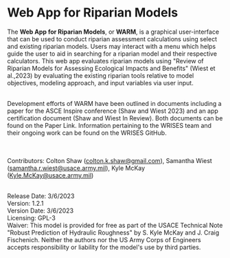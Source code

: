 
# Web App for Riparian Models

The **Web App for Riparian Models**, or **WARM**, is a graphical user-interface that can be used to conduct riparian assessment calculations using select and existing riparian models. Users may interact with a menu which helps guide the user to aid in searching for a riparian model and their respective calculators. This web app evaluates riparian models using "Review of Riparian Models for Assessing Ecological Impacts and Benefits" (Wiest et al.,2023) by evaluating the existing riparian tools relative to model objectives, modeling approach, and input variables via user input. 

<br />
Development efforts of WARM have been outlined in documents including a paper for the ASCE Inspire conference (Shaw and Wiest 2023) and an app certification document (Shaw and Wiest In Review). Both documents can be found on the Paper Link. Information pertaining to the WRISES team and their ongoing work can be found on the WRISES GitHub.

<br /><br />
Contributors: Colton Shaw (colton.k.shaw@gmail.com), Samantha Wiest (samantha.r.wiest@usace.army.mil), Kyle McKay (Kyle.McKay@usace.army.mil)

<br />
Release Date: 3/6/2023
<br />
Version: 1.2.1
<br />
Version Date: 3/6/2023 
<br />
Licensing: GPL-3
<br />
Waiver: This model is provided for free as part of the USACE Technical Note "Robust Prediction of Hydraulic Roughness" by S. Kyle McKay and J. Craig Fischenich.
Neither the authors nor the US Army Corps of Engineers accepts responsibility or liability for the model's use by third parties.


